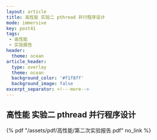 ```yaml
---
layout: article
title: 高性能 实验⼆ pthread 并⾏程序设计
mode: immersive
key: post41
tags:
 - 高性能
 - 实验报告
header:
  theme: ocean
article_header:
  type: overlay
  theme: ocean
  background_color: '#f1f8ff'
  background_image: false
excerpt_separator: <!---more-->
---
```


## 高性能 实验⼆ pthread 并⾏程序设计

<!---more-->
 {% pdf "/assets/pdf/高性能/第二次实验报告.pdf" no_link %}